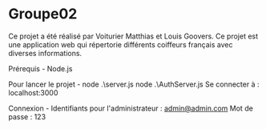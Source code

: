 # Groupe02
Ce projet a été réalisé par Voiturier Matthias et Louis Goovers.
Ce projet est une application web qui répertorie différents coiffeurs français avec diverses informations.

Prérequis -
Node.js

Pour lancer le projet -
node .\server.js
node .\AuthServer.js
Se connecter à : localhost:3000

Connexion -
Identifiants pour l'administrateur :
admin@admin.com
Mot de passe : 123
